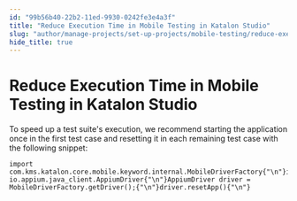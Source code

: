 ```yaml
---
id: "99b56b40-22b2-11ed-9930-0242fe3e4a3f"
title: "Reduce Execution Time in Mobile Testing in Katalon Studio"
slug: "author/manage-projects/set-up-projects/mobile-testing/reduce-execution-time-in-mobile-testing-in-katalon-studio"
hide_title: true
---
```


# <a id="id" class="anchor_top_offset"/><a id="ariaid-title1" class="anchor_top_offset"/>Reduce Execution Time in Mobile Testing in <span xmlns="http://www.w3.org/1999/xhtml" className="ph">Katalon Studio</span> 

<p xmlns="http://www.w3.org/1999/xhtml" className="p">To speed up a test suite's execution, we recommend starting the   application once in the first test case and resetting it in each   remaining test case with the following snippet:</p> 
<pre xmlns="http://www.w3.org/1999/xhtml" className="pre codeblock"><code>import com.kms.katalon.core.mobile.keyword.internal.MobileDriverFactory{"\n"}import io.appium.java_client.AppiumDriver{"\n"}AppiumDriver driver = MobileDriverFactory.getDriver();{"\n"}driver.resetApp(){"\n"}</code></pre> 
